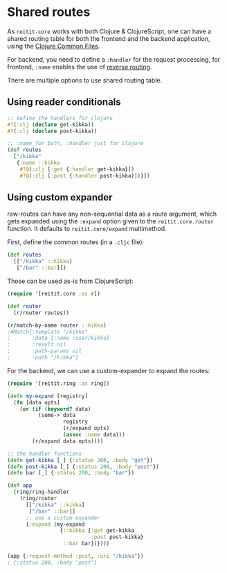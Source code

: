# Shared routes

As `reitit-core` works with both Clojure & ClojureScript, one can have a shared routing table for both the frontend and the backend application, using the [Clojure Common Files](https://clojure.org/guides/reader_conditionals).

For backend, you need to define a `:handler` for the request processing, for frontend, `:name` enables the use of [reverse routing](../basics/name_based_routing.md).

There are multiple options to use shared routing table.

## Using reader conditionals

```clj
;; define the handlers for clojure
#?(:clj (declare get-kikka))
#?(:clj (declare post-kikka))

;; :name for both, :handler just for clojure
(def routes
  ["/kikka"
   {:name ::kikka
    #?@(:clj [:get {:handler get-kikka}])
    #?@(:clj [:post {:handler post-kikka}])}])
```

## Using custom expander

raw-routes can have any non-sequential data as a route argument, which gets expanded using the `:expand` option given to the `reitit.core.router` function. It defaults to `reitit.core/expand` multimethod.

First, define the common routes (in a `.cljc` file):

```clj
(def routes
  [["/kikka" ::kikka]
   ["/bar" ::bar]])
```

Those can be used as-is from ClojureScript:

```clj
(require '[reitit.core :as r])

(def router
  (r/router routes))

(r/match-by-name router ::kikka)
;#Match{:template "/kikka"
;       :data {:name :user/kikka}
;       :result nil
;       :path-params nil
;       :path "/kikka"}
```

For the backend, we can use a custom-expander to expand the routes:

```clj
(require '[reitit.ring :as ring])

(defn my-expand [registry]
  (fn [data opts]
    (or (if (keyword? data)
          (some-> data
                  registry
                  (r/expand opts)
                  (assoc :name data)))
        (r/expand data opts))))

;; the handler functions
(defn get-kikka [_] {:status 200, :body "get"})
(defn post-kikka [_] {:status 200, :body "post"})
(defn bar [_] {:status 200, :body "bar"})

(def app
  (ring/ring-handler
    (ring/router
      [["/kikka" ::kikka]
       ["/bar" ::bar]]
      ;; use a custom expander
      {:expand (my-expand
                 {::kikka {:get get-kikka
                           :post post-kikka}
                  ::bar bar})})))

(app {:request-method :post, :uri "/kikka"})
; {:status 200, :body "post"}
```
